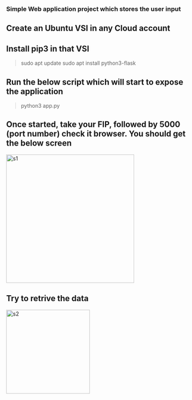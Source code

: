 ### Simple Web application project which stores the user input 

## Create an Ubuntu VSI in any Cloud account 

## Install pip3 in that VSI 
> sudo apt update
> sudo apt install python3-flask

## Run the below script which will start to expose the application
> python3 app.py

## Once started, take your FIP, followed by 5000 (port number) check it browser. You should get the below screen 
<img width="343" alt="s1" src="https://github.com/user-attachments/assets/9c94424d-7bd7-461f-a817-80ce11478703">

## Try to retrive the data
<img width="224" alt="s2" src="https://github.com/user-attachments/assets/9ac617ff-c3b9-4c15-8d10-13b619cada1a">
